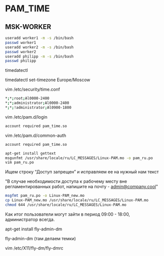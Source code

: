 # PAM_TIME

## MSK-WORKER

```bash
useradd worker1 -m -s /bin/bash
passwd worker1  
useradd worker2 -m -s /bin/bash
passwd worker2  
useradd philipp -m -s /bin/bash
passwd philipp
```

timedatectl

timedatectl set-timezone Europe/Moscow

vim /etc/security/time.conf

```bash
*;*;root;Al0000-2400
*;*;administrator;Al0000-2400
*;*;!administrator;Al0900-1800
```

vim /etc/pam.d/login

```bash
account required pam_time.so
```

vim /etc/pam.d/common-auth

```bash
account required pam_time.so
```

```bash
apt-get install gettext
msgunfmt /usr/share/locale/ru/LC_MESSAGES/Linux-PAM.mo -o pam_ru.po
vim pam_ru.po
```

Ищем строку “Доступ запрещен” и исправляем ее на нужный нам текст

"В случае необходимости доступа к рабочему месту вне регламентированных работ, напишите на почту - admin@company.cool"

```bash
msgfmt pam_ru.po -o Linux-PAM_new.mo
cp Linux-PAM_new.mo /usr/share/locale/ru/LC_MESSAGES/Linux-PAM.mo
chmod 644 /usr/share/locale/ru/LC_MESSAGES/Linux-PAM.mo
```

Как итог пользователи могут зайти в период 09:00 - 18:00, администратор всегда.





apt-get install fly-admin-dm

fly-admin-dm (там делаем темки)

vim /etc/X11/fly-dm/fly-dmrc

